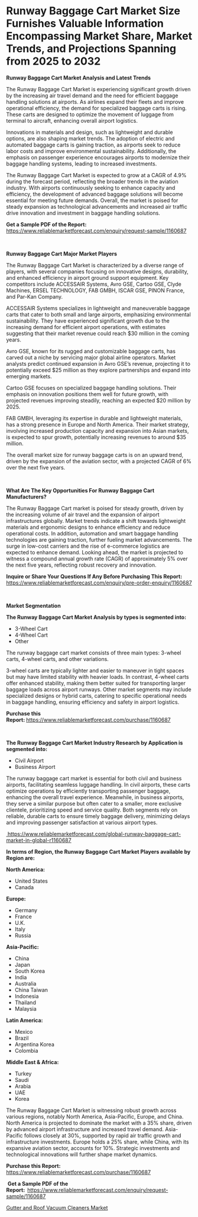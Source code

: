 <p><h1>Runway Baggage Cart Market Size Furnishes Valuable Information Encompassing Market Share, Market Trends, and Projections Spanning from 2025 to 2032</h1></p><p><strong>Runway Baggage Cart Market Analysis and Latest Trends</strong></p>
<p><p>The Runway Baggage Cart Market is experiencing significant growth driven by the increasing air travel demand and the need for efficient baggage handling solutions at airports. As airlines expand their fleets and improve operational efficiency, the demand for specialized baggage carts is rising. These carts are designed to optimize the movement of luggage from terminal to aircraft, enhancing overall airport logistics.</p><p>Innovations in materials and design, such as lightweight and durable options, are also shaping market trends. The adoption of electric and automated baggage carts is gaining traction, as airports seek to reduce labor costs and improve environmental sustainability. Additionally, the emphasis on passenger experience encourages airports to modernize their baggage handling systems, leading to increased investments.</p><p>The Runway Baggage Cart Market is expected to grow at a CAGR of 4.9% during the forecast period, reflecting the broader trends in the aviation industry. With airports continuously seeking to enhance capacity and efficiency, the development of advanced baggage solutions will become essential for meeting future demands. Overall, the market is poised for steady expansion as technological advancements and increased air traffic drive innovation and investment in baggage handling solutions.</p></p>
<p><strong>Get a Sample PDF of the Report:&nbsp;</strong> <a href="https://www.reliablemarketforecast.com/enquiry/request-sample/1160687?utm_campaign=2324&utm_medium=2&utm_source=Github&utm_content=ia&utm_term=22032025&utm_id=runway-baggage-cart">https://www.reliablemarketforecast.com/enquiry/request-sample/1160687</a></p>
<p>&nbsp;</p>
<p><strong>Runway Baggage Cart Major Market Players</strong></p>
<p><p>The Runway Baggage Cart Market is characterized by a diverse range of players, with several companies focusing on innovative designs, durability, and enhanced efficiency in airport ground support equipment. Key competitors include ACCESSAIR Systems, Avro GSE, Cartoo GSE, Clyde Machines, ERSEL TECHNOLOGY, FAB GMBH, ISCAR GSE, PINON France, and Par-Kan Company.</p><p>ACCESSAIR Systems specializes in lightweight and maneuverable baggage carts that cater to both small and large airports, emphasizing environmental sustainability. They have experienced significant growth due to the increasing demand for efficient airport operations, with estimates suggesting that their market revenue could reach $30 million in the coming years.</p><p>Avro GSE, known for its rugged and customizable baggage carts, has carved out a niche by servicing major global airline operators. Market analysts predict continued expansion in Avro GSE’s revenue, projecting it to potentially exceed $25 million as they explore partnerships and expand into emerging markets.</p><p>Cartoo GSE focuses on specialized baggage handling solutions. Their emphasis on innovation positions them well for future growth, with projected revenues improving steadily, reaching an expected $20 million by 2025.</p><p>FAB GMBH, leveraging its expertise in durable and lightweight materials, has a strong presence in Europe and North America. Their market strategy, involving increased production capacity and expansion into Asian markets, is expected to spur growth, potentially increasing revenues to around $35 million.</p><p>The overall market size for runway baggage carts is on an upward trend, driven by the expansion of the aviation sector, with a projected CAGR of 6% over the next five years.</p></p>
<p>&nbsp;</p>
<p><strong>What Are The Key Opportunities For Runway Baggage Cart Manufacturers?</strong></p>
<p><p>The Runway Baggage Cart market is poised for steady growth, driven by the increasing volume of air travel and the expansion of airport infrastructures globally. Market trends indicate a shift towards lightweight materials and ergonomic designs to enhance efficiency and reduce operational costs. In addition, automation and smart baggage handling technologies are gaining traction, further fueling market advancements. The surge in low-cost carriers and the rise of e-commerce logistics are expected to enhance demand. Looking ahead, the market is projected to witness a compound annual growth rate (CAGR) of approximately 5% over the next five years, reflecting robust recovery and innovation.</p></p>
<p><strong>Inquire or Share Your Questions If Any Before Purchasing This Report:</strong> <a href="https://www.reliablemarketforecast.com/enquiry/pre-order-enquiry/1160687?utm_campaign=2324&utm_medium=2&utm_source=Github&utm_content=ia&utm_term=22032025&utm_id=runway-baggage-cart">https://www.reliablemarketforecast.com/enquiry/pre-order-enquiry/1160687</a></p>
<p>&nbsp;</p>
<p><strong>Market Segmentation</strong></p>
<p><strong>The Runway Baggage Cart Market Analysis by types is segmented into:</strong></p>
<p><ul><li>3-Wheel Cart</li><li>4-Wheel Cart</li><li>Other</li></ul></p>
<p><p>The runway baggage cart market consists of three main types: 3-wheel carts, 4-wheel carts, and other variations. </p><p>3-wheel carts are typically lighter and easier to maneuver in tight spaces but may have limited stability with heavier loads. In contrast, 4-wheel carts offer enhanced stability, making them better suited for transporting larger baggage loads across airport runways. Other market segments may include specialized designs or hybrid carts, catering to specific operational needs in baggage handling, ensuring efficiency and safety in airport logistics.</p></p>
<p><strong>Purchase this Report:&nbsp;</strong><a href="https://www.reliablemarketforecast.com/purchase/1160687?utm_campaign=2324&utm_medium=2&utm_source=Github&utm_content=ia&utm_term=22032025&utm_id=runway-baggage-cart">https://www.reliablemarketforecast.com/purchase/1160687</a></p>
<p>&nbsp;</p>
<p><strong>The Runway Baggage Cart Market Industry Research by Application is segmented into:</strong></p>
<p><ul><li>Civil Airport</li><li>Business Airport</li></ul></p>
<p><p>The runway baggage cart market is essential for both civil and business airports, facilitating seamless luggage handling. In civil airports, these carts optimize operations by efficiently transporting passenger baggage, enhancing the overall travel experience. Meanwhile, in business airports, they serve a similar purpose but often cater to a smaller, more exclusive clientele, prioritizing speed and service quality. Both segments rely on reliable, durable carts to ensure timely baggage delivery, minimizing delays and improving passenger satisfaction at various airport types.</p></p>
<p><a href="https://www.reliablemarketforecast.com/global-runway-baggage-cart-market-in-global-r1160687?utm_campaign=2324&utm_medium=2&utm_source=Github&utm_content=ia&utm_term=22032025&utm_id=runway-baggage-cart">&nbsp;https://www.reliablemarketforecast.com/global-runway-baggage-cart-market-in-global-r1160687</a></p>
<p><strong>In terms of Region, the Runway Baggage Cart Market Players available by Region are:</strong></p>
<p>
    <p> <strong> North America: </strong>
        <ul>
            <li>United States</li>
            <li>Canada</li>
        </ul>
        </p> 
    <p> <strong> Europe: </strong>
        <ul>
            <li>Germany</li>
            <li>France</li>
            <li>U.K.</li>
            <li>Italy</li>
            <li>Russia</li>
        </ul>
        </p> 
    <p> <strong> Asia-Pacific: </strong>
        <ul>
            <li>China</li>
            <li>Japan</li>
            <li>South Korea</li>
            <li>India</li>
            <li>Australia</li>
            <li>China Taiwan</li>
            <li>Indonesia</li>
            <li>Thailand</li>
            <li>Malaysia</li>
        </ul>
        </p> 
    <p> <strong> Latin America: </strong>
        <ul>
            <li>Mexico</li>
            <li>Brazil</li>
            <li>Argentina Korea</li>
            <li>Colombia</li>
        </ul>
        </p> 
    <p> <strong> Middle East & Africa: </strong>
        <ul>
            <li>Turkey</li>
            <li>Saudi</li>
            <li>Arabia</li>
            <li>UAE</li>
            <li>Korea</li>
        </ul>
    </p>
    </p>
<p><p>The Runway Baggage Cart Market is witnessing robust growth across various regions, notably North America, Asia-Pacific, Europe, and China. North America is projected to dominate the market with a 35% share, driven by advanced airport infrastructure and increased travel demand. Asia-Pacific follows closely at 30%, supported by rapid air traffic growth and infrastructure investments. Europe holds a 25% share, while China, with its expansive aviation sector, accounts for 10%. Strategic investments and technological innovations will further shape market dynamics.</p></p>
<p><strong>Purchase this Report: </strong><a href="https://www.reliablemarketforecast.com/purchase/1160687?utm_campaign=2324&utm_medium=2&utm_source=Github&utm_content=ia&utm_term=22032025&utm_id=runway-baggage-cart">https://www.reliablemarketforecast.com/purchase/1160687</a></p>
<p>&nbsp;<strong>Get a Sample PDF of the Report:&nbsp;&nbsp;</strong><a href="https://www.reliablemarketforecast.com/enquiry/request-sample/1160687?utm_campaign=2324&utm_medium=2&utm_source=Github&utm_content=ia&utm_term=22032025&utm_id=runway-baggage-cart">https://www.reliablemarketforecast.com/enquiry/request-sample/1160687</a></p>
<p><strong></strong></p>
<p><p><a href="https://github.com/janraimondo83/Market-Research-Report-List-1/blob/main/gutter-and-roof-vacuum-cleaners-market.md?utm_campaign=2324&utm_medium=2&utm_source=Github&utm_content=ia&utm_term=22032025&utm_id=runway-baggage-cart">Gutter and Roof Vacuum Cleaners Market</a></p></p>